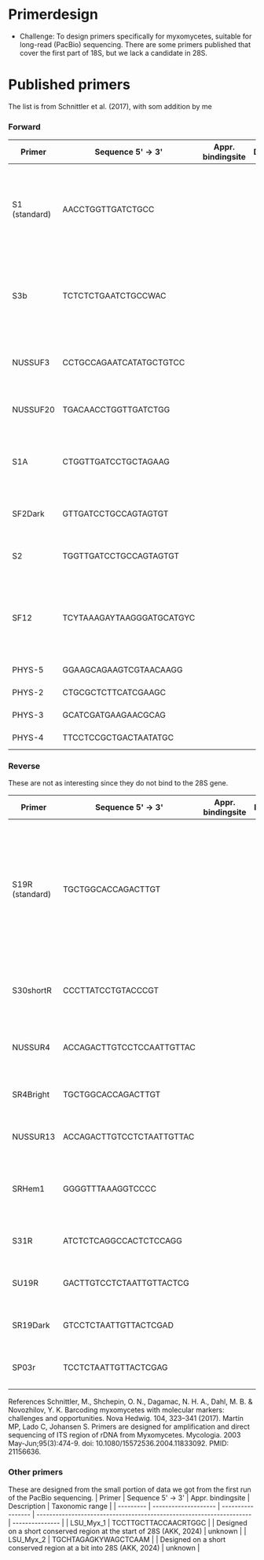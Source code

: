 # Primerdesign
- Challenge: To design primers specifically for myxomycetes, suitable for long-read (PacBio) sequencing. There are some primers published that cover the first part of 18S, but we lack a candidate in 28S. 

# Published primers

The list is from Schnittler et al. (2017), with som addition by me
  
### Forward 
| Primer        | Sequence 5' -> 3'         | Appr. bindingsite | Description | Taxonomic range                                                                                                       |
| ------------- | ------------------------- | ----------------- | ----------- | --------------------------------------------------------------------------------------------------------------------- |
| S1 (standard) | AACCTGGTTGATCTGCC         |                   |             | dark-spored, all genera except some Stemonitales, but amplifies as well some other protists (Fiore-Donno et al. 2008) |
| S3b           | TCTCTCTGAATCTGCCWAC       |                   |             | dark-spored, some bright-spored, specific for myxomycetes (Hoppe & Schnittler 2015)                                   |
| NUSSUF3       | CCTGCCAGAATCATATGCTGTCC   |                   |             | bright-spored myxomycetes (Feng & Schnittler 2015)                                                                    |
| NUSSUF20      | TGACAACCTGGTTGATCTGG      |                   |             | dark-spored myxomycetes (Feng et al. 2016)                                                                            |
| S1A           | CTGGTTGATCCTGCTAGAAG      |                   |             | bright-spored myxomycetes, especially Trichiales (Dagamac 2016)                                                       |
| SF2Dark       | GTTGATCCTGCCAGTAGTGT      |                   |             | dark-spored myxomycetes (Fiore-Donno et al. 2016)                                                                     |
| S2            | TGGTTGATCCTGCCAGTAGTGT    |                   |             | dark-spored myxomycetes (Fiore-Donno et al. 2008)                                                                     |
| SF12          | TCYTAAAGAYTAAGGGATGCATGYC |                   |             | Lycogala epidendrum and probably other bright-spored myxomycetes (Liu et al. 2014)                                    |
| PHYS-5        | GGAAGCAGAAGTCGTAACAAGG    |                   |             | (Martin et al 2003)                                                                                                   |
| PHYS-2        | CTGCGCTCTTCATCGAAGC       |                   |             | (Martin et al 2003)                                                                                                   |
| PHYS-3        | GCATCGATGAAGAACGCAG       |                   |             | (Martin et al 2003)                                                                                                   |
| PHYS-4        | TTCCTCCGCTGACTAATATGC     |                   |             | (Martin et al 2003)                                                                                                   |
### Reverse
These are not as interesting since they do not bind to the 28S gene. 

| Primer          | Sequence 5' -> 3'         | Appr. bindingsite | Description | Taxonomic range                                                                                                                                                            |
| --------------- | ------------------------- | ----------------- | ----------- | -------------------------------------------------------------------------------------------------------------------------------------------------------------------------- |
| S19R (standard) | TGCTGGCACCAGACTTGT        |                   |             | dark-spored and some bright-spored genera, but covers in part the intron insertion site S516, which may give problems in genera with this intron (Fiore-Donno et al. 2008) |
| S30shortR       | CCCTTATCCTGTACCCGT        |                   |             | dark-spored, some bright-spored, rather specific for myxomycetes (unpubl.)                                                                                                 |
| NUSSUR4         | ACCAGACTTGTCCTCCAATTGTTAC |                   |             | bright-spored myxomycetes (Feng & Schnittler 2015)                                                                                                                         |
| SR4Bright       | TGCTGGCACCAGACTTGT        |                   |             | bright-spored myxomycetes (Fiore-Donno et al. 2012)                                                                                                                        |
| NUSSUR13        | ACCAGACTTGTCCTCTAATTGTTAC |                   |             | dark-spored myxomycetes (Feng et al. 2016)                                                                                                                                 |
| SRHem1          | GGGGTTTAAAGGTCCCC         |                   |             | bright-spored myxomycetes, especially Trichiales (Dagamac 2016)                                                                                                            |
| S31R            | ATCTCTCAGGCCACTCTCCAGG    |                   |             | dark-spored, specific for myxomycetes (unpubl.)                                                                                                                            |
| SU19R           | GACTTGTCCTCTAATTGTTACTCG  |                   |             | dark-spored myxomycetes (Fiore-Donno et al. 2012)                                                                                                                          |
| SR19Dark        | GTCCTCTAATTGTTACTCGAD     |                   |             | dark-spored myxomycetes (Fiore-Donno et al. 2016)                                                                                                                          |
| SP03r           | TCCTCTAATTGTTACTCGAG      |                   |             | dark-spored myxomycetes (Kamono et al. 2013)                                                                                                                               |

References
Schnittler, M., Shchepin, O. N., Dagamac, N. H. A., Dahl, M. B. & Novozhilov, Y. K. Barcoding myxomycetes with molecular markers: challenges and opportunities. Nova Hedwig. 104, 323–341 (2017).
Martín MP, Lado C, Johansen S. Primers are designed for amplification and direct sequencing of ITS region of rDNA from Myxomycetes. Mycologia. 2003 May-Jun;95(3):474-9. doi: 10.1080/15572536.2004.11833092. PMID: 21156636.

### Other primers
These are designed from the small portion of data we got from the first run of the PacBio sequencing.
| Primer    | Sequence 5' -> 3'    | Appr. bindingsite | Description                                                          | Taxonomic range |
| --------- | -------------------- | ----------------- | -------------------------------------------------------------------- | --------------- |
| LSU_Myx_1 | TCCTTGCTTACCAACRTGGC |                   | Designed on a short conserved region at the start of 28S (AKK, 2024) | unknown         |
| LSU_Myx_2 | TGCHTAGAGKYWAGCTCAAM |                   | Designed on a short conserved region at a bit into 28S (AKK, 2024)   | unknown         |

